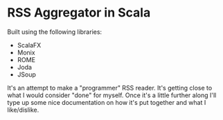 # RSS Aggregator in Scala

Built using the following libraries:

* ScalaFX
* Monix
* ROME
* Joda
* JSoup

It's an attempt to make a "programmer" RSS reader. It's getting close to what I would consider "done" for myself. Once it's a little further along I'll type up some nice documentation on how it's put together and what I like/dislike.
